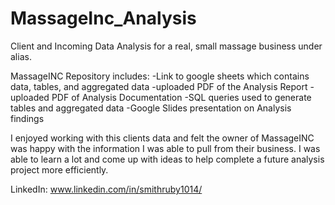 # MassageInc_Analysis
Client and Incoming Data Analysis for a real, small massage business under alias.

MassageINC Repository includes:
    -Link to google sheets which contains data, tables, and aggregated data
    -uploaded PDF of the Analysis Report
    -uploaded PDF of Analysis Documentation
    -SQL queries used to generate tables and aggregated data
    -Google Slides presentation on Analysis findings

I enjoyed working with this clients data and felt the owner of MassageINC
was happy with the information I was able to pull from their business. I was able to 
learn a lot and come up with ideas to help complete a future analysis project more efficiently.

LinkedIn: www.linkedin.com/in/smithruby1014/
